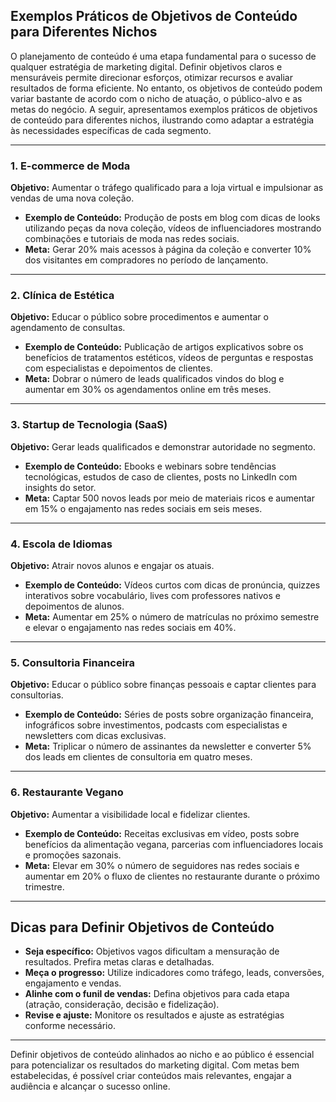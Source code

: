 
## Exemplos Práticos de Objetivos de Conteúdo para Diferentes Nichos

O planejamento de conteúdo é uma etapa fundamental para o sucesso de qualquer estratégia de marketing digital. Definir objetivos claros e mensuráveis permite direcionar esforços, otimizar recursos e avaliar resultados de forma eficiente. No entanto, os objetivos de conteúdo podem variar bastante de acordo com o nicho de atuação, o público-alvo e as metas do negócio. A seguir, apresentamos exemplos práticos de objetivos de conteúdo para diferentes nichos, ilustrando como adaptar a estratégia às necessidades específicas de cada segmento.

---

### 1. **E-commerce de Moda**

**Objetivo:** Aumentar o tráfego qualificado para a loja virtual e impulsionar as vendas de uma nova coleção.

- **Exemplo de Conteúdo:** Produção de posts em blog com dicas de looks utilizando peças da nova coleção, vídeos de influenciadores mostrando combinações e tutoriais de moda nas redes sociais.
- **Meta:** Gerar 20% mais acessos à página da coleção e converter 10% dos visitantes em compradores no período de lançamento.

---

### 2. **Clínica de Estética**

**Objetivo:** Educar o público sobre procedimentos e aumentar o agendamento de consultas.

- **Exemplo de Conteúdo:** Publicação de artigos explicativos sobre os benefícios de tratamentos estéticos, vídeos de perguntas e respostas com especialistas e depoimentos de clientes.
- **Meta:** Dobrar o número de leads qualificados vindos do blog e aumentar em 30% os agendamentos online em três meses.

---

### 3. **Startup de Tecnologia (SaaS)**

**Objetivo:** Gerar leads qualificados e demonstrar autoridade no segmento.

- **Exemplo de Conteúdo:** Ebooks e webinars sobre tendências tecnológicas, estudos de caso de clientes, posts no LinkedIn com insights do setor.
- **Meta:** Captar 500 novos leads por meio de materiais ricos e aumentar em 15% o engajamento nas redes sociais em seis meses.

---

### 4. **Escola de Idiomas**

**Objetivo:** Atrair novos alunos e engajar os atuais.

- **Exemplo de Conteúdo:** Vídeos curtos com dicas de pronúncia, quizzes interativos sobre vocabulário, lives com professores nativos e depoimentos de alunos.
- **Meta:** Aumentar em 25% o número de matrículas no próximo semestre e elevar o engajamento nas redes sociais em 40%.

---

### 5. **Consultoria Financeira**

**Objetivo:** Educar o público sobre finanças pessoais e captar clientes para consultorias.

- **Exemplo de Conteúdo:** Séries de posts sobre organização financeira, infográficos sobre investimentos, podcasts com especialistas e newsletters com dicas exclusivas.
- **Meta:** Triplicar o número de assinantes da newsletter e converter 5% dos leads em clientes de consultoria em quatro meses.

---

### 6. **Restaurante Vegano**

**Objetivo:** Aumentar a visibilidade local e fidelizar clientes.

- **Exemplo de Conteúdo:** Receitas exclusivas em vídeo, posts sobre benefícios da alimentação vegana, parcerias com influenciadores locais e promoções sazonais.
- **Meta:** Elevar em 30% o número de seguidores nas redes sociais e aumentar em 20% o fluxo de clientes no restaurante durante o próximo trimestre.

---

## **Dicas para Definir Objetivos de Conteúdo**

- **Seja específico:** Objetivos vagos dificultam a mensuração de resultados. Prefira metas claras e detalhadas.
- **Meça o progresso:** Utilize indicadores como tráfego, leads, conversões, engajamento e vendas.
- **Alinhe com o funil de vendas:** Defina objetivos para cada etapa (atração, consideração, decisão e fidelização).
- **Revise e ajuste:** Monitore os resultados e ajuste as estratégias conforme necessário.

---

Definir objetivos de conteúdo alinhados ao nicho e ao público é essencial para potencializar os resultados do marketing digital. Com metas bem estabelecidas, é possível criar conteúdos mais relevantes, engajar a audiência e alcançar o sucesso online.
```
